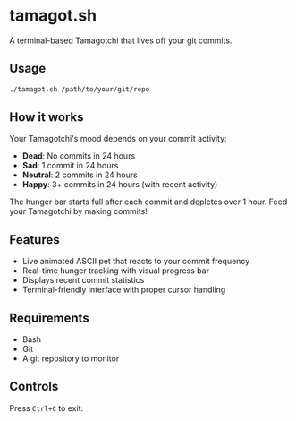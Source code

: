 # tamagot.sh

A terminal-based Tamagotchi that lives off your git commits.

## Usage

```bash
./tamagot.sh /path/to/your/git/repo
```

## How it works

Your Tamagotchi's mood depends on your commit activity:
- **Dead**: No commits in 24 hours
- **Sad**: 1 commit in 24 hours  
- **Neutral**: 2 commits in 24 hours
- **Happy**: 3+ commits in 24 hours (with recent activity)

The hunger bar starts full after each commit and depletes over 1 hour. Feed your Tamagotchi by making commits!

## Features

- Live animated ASCII pet that reacts to your commit frequency
- Real-time hunger tracking with visual progress bar
- Displays recent commit statistics
- Terminal-friendly interface with proper cursor handling

## Requirements

- Bash
- Git
- A git repository to monitor

## Controls

Press `Ctrl+C` to exit.